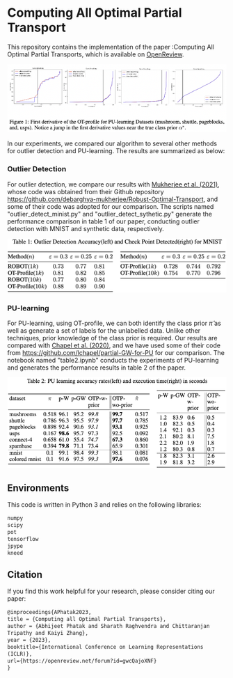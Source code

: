 # Computing All Optimal Partial Transport

This repository contains the implementation of the paper :Computing All Optimal Partial Transports, which is available on [OpenReview](https://openreview.net/forum?id=gwcQajoXNF).

<!-- ![cover](images/OTP_demo.png) -->
<p align="center" width="100%">
    <img src="Images/OTP_demo.png"> 
</p>
In our experiments, we compared our algorithm to several other methods for outlier detection and PU-learning. The results are summarized as below:

### Outlier Detection
For outlier detection, we compare our results with [Mukherjee et al. (2021)](https://arxiv.org/abs/2012.07363), whose code was obtained from their Github repository https://github.com/debarghya-mukherjee/Robust-Optimal-Transport, and some of their code was adopted for our comparison. The scripts named "outlier_detect_minist.py" and "outlier_detect_sythetic.py" generate the performance comparison in table 1 of our paper, conducting outlier detection with MNIST and synthetic data, respectively.
<p align="center" width="200%">
    <img src="Images/outlier_detection.png"> 
</p>

### PU-learning

For PU-learning, using OT-profile, we can both identify the class prior $\hat{\pi}$ as well as generate a set of labels for the unlabelled data. Unlike other techniques, prior knowledge of the class prior is required. Our results are compared with [Chapel et al. (2020)](https://arxiv.org/abs/2002.08276), and we have used some of their code from https://github.com/lchapel/partial-GW-for-PU for our comparison. The notebook named "table2.ipynb" conducts the experiments of PU-learning and generates the performance results in table 2 of the paper.

<p align="center" width="100%">
    <img src="Images/PU-learning.png"> 
</p>

## Environments

This code is written in Python 3 and relies on the following libraries:
```
numpy
scipy
pot
tensorflow
jpype
kneed
```

## Citation

If you find this work helpful for your research, please consider citing our paper:
```
@inproceedings{APhatak2023,
title = {Computing all Optimal Partial Transports},
author = {Abhijeet Phatak and Sharath Raghvendra and Chittaranjan Tripathy and Kaiyi Zhang},
year = {2023},
booktitle={International Conference on Learning Representations (ICLR)},
url={https://openreview.net/forum?id=gwcQajoXNF}
}
```
